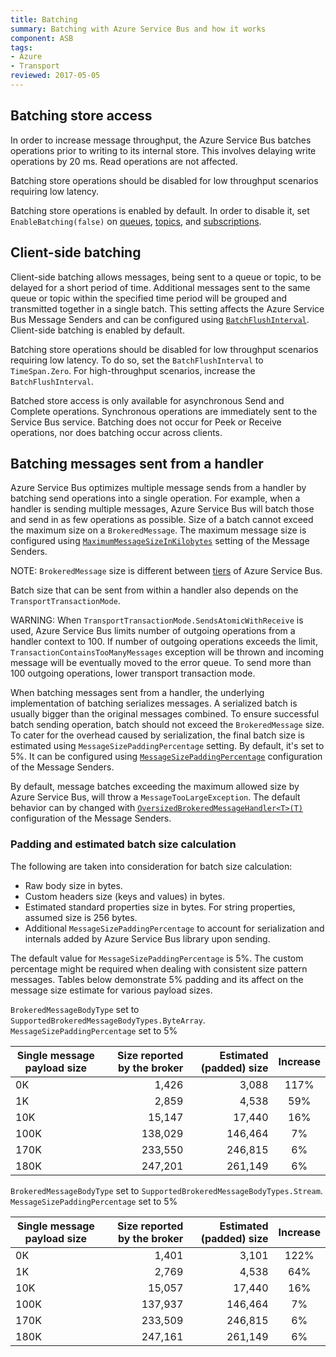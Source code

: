 ```yaml
---
title: Batching
summary: Batching with Azure Service Bus and how it works
component: ASB
tags:
- Azure
- Transport
reviewed: 2017-05-05
---
```



## Batching store access

In order to increase message throughput, the Azure Service Bus batches operations prior to writing to its internal store. This involves delaying write operations by 20 ms. Read operations are not affected.

Batching store operations should be disabled for low throughput scenarios requiring low latency.

Batching store operations is enabled by default. In order to disable it, set `EnableBatching(false)` on [queues](/nservicebus/azure-service-bus/configuration/full.md#controlling-entities-queues), [topics](/nservicebus/azure-service-bus/configuration/full.md#controlling-entities-topics), and [subscriptions](/nservicebus/azure-service-bus/configuration/full.md#controlling-entities-subscriptions).


## Client-side batching

Client-side batching allows messages, being sent to a queue or topic, to be delayed for a short period of time. Additional messages sent to the same queue or topic within the specified time period will be grouped and transmitted together in a single batch. This setting affects the Azure Service Bus Message Senders and can be configured using [`BatchFlushInterval`](/nservicebus/azure-service-bus/configuration/full.md#controlling-connectivity-messaging-factories). Client-side batching is enabled by default.

Batching store operations should be disabled for low throughput scenarios requiring low latency. To do so, set the `BatchFlushInterval` to `TimeSpan.Zero`. For high-throughput scenarios, increase the `BatchFlushInterval`.

Batched store access is only available for asynchronous Send and Complete operations. Synchronous operations are immediately sent to the Service Bus service. Batching does not occur for Peek or Receive operations, nor does batching occur across clients.


## Batching messages sent from a handler

Azure Service Bus optimizes multiple message sends from a handler by batching send operations into a single operation. For example, when a handler is sending multiple messages, Azure Service Bus will batch those and send in as few operations as possible. Size of a batch cannot exceed the maximum size on a `BrokeredMessage`. The maximum message size is configured using [`MaximumMessageSizeInKilobytes`](/nservicebus/azure-service-bus/configuration/full.md#controlling-connectivity-message-senders) setting of the Message Senders.

NOTE: `BrokeredMessage` size is different between [tiers](https://docs.microsoft.com/en-us/azure/service-bus-messaging/service-bus-premium-messaging) of Azure Service Bus.

Batch size that can be sent from within a handler also depends on the `TransportTransactionMode`.

WARNING: When `TransportTransactionMode.SendsAtomicWithReceive` is used, Azure Service Bus limits number of outgoing operations from a handler context to 100. If number of outgoing operations exceeds the limit, `TransactionContainsTooManyMessages` exception will be thrown and incoming message will be eventually moved to the error queue. To send more than 100 outgoing operations, lower transport transaction mode. 

When batching messages sent from a handler, the underlying implementation of batching serializes messages. A serialized batch is usually bigger than the original messages combined. To ensure successful batch sending operation, batch should not exceed the `BrokeredMessage` size. To cater for the overhead caused by serialization, the final batch size is estimated using `MessageSizePaddingPercentage` setting. By default, it's set to 5%. It can be configured using [`MessageSizePaddingPercentage`](/nservicebus/azure-service-bus/configuration/full.md#controlling-connectivity-message-senders) configuration of the Message Senders.

By default, message batches exceeding the maximum allowed size by Azure Service Bus, will throw a `MessageTooLargeException`. The default behavior can by changed with [`OversizedBrokeredMessageHandler<T>(T)`](/nservicebus/azure-service-bus/configuration/full.md#controlling-connectivity-message-senders) configuration of the Message Senders.


### Padding and estimated batch size calculation

The following are taken into consideration for batch size calculation:

 * Raw body size in bytes.
 * Custom headers size (keys and values) in bytes.
 * Estimated standard properties size in bytes. For string properties, assumed size is 256 bytes.
 * Additional `MessageSizePaddingPercentage` to account for serialization and internals added by Azure Service Bus library upon sending.

The default value for `MessageSizePaddingPercentage` is 5%. The custom percentage might be required when dealing with consistent size pattern messages. Tables below demonstrate 5% padding and its affect on the message size estimate for various payload sizes.

`BrokeredMessageBodyType` set to `SupportedBrokeredMessageBodyTypes.ByteArray`.
`MessageSizePaddingPercentage` set to 5%

| Single message payload size   | Size reported by the broker  | Estimated (padded) size | Increase |
|---|---:|---:|:---:|
|0K  | 1,426  | 3,088 | 117% |
|1K   | 2,859 | 4,538 | 59% |
| 10K  | 15,147 | 17,440 | 16% |
| 100K  | 138,029 | 146,464 | 7% |
| 170K  | 233,550 | 246,815 | 6% |
| 180K  | 247,201 | 261,149 | 6% |


`BrokeredMessageBodyType` set to `SupportedBrokeredMessageBodyTypes.Stream`.
`MessageSizePaddingPercentage` set to 5%

| Single message payload size   | Size reported by the broker  | Estimated (padded) size | Increase |
|---|---:|---:|:---:|
|0K  | 1,401  | 3,101 | 122% |
|1K   | 2,769 | 4,538 | 64% |
| 10K  | 15,057 | 17,440 | 16% |
| 100K  | 137,937 | 146,464 | 7% |
| 170K  | 233,509 | 246,815 | 6% |
| 180K  | 247,161 | 261,149  | 6% |
